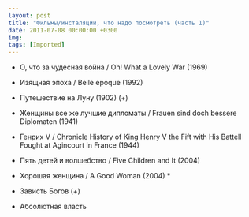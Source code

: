 ```yaml
---
layout: post
title: "Фильмы/инсталяции, что надо посмотреть (часть 1)"
date: 2011-07-08 00:00:00 +0300
img: 
tags: [Imported]
---
```


* <span class="video_name">О, что за чудесная война / Oh! What a Lovely War (1969)</span>
* <span class="video_name">Изящная эпоха / Belle epoque (1992)</span>
* <span class="video_name">Путешествие на Луну (1902) (+)</span>
* <span class="video_name">Женщины все же лучшие дипломаты / Frauen sind doch bessere Diplomaten (1941)</span>
* <span class="video_name">Генрих V / Chronicle History of King Henry V the Fift with His Battell Fought at Agincourt in France (1944)</span>
* <span class="video_name">Пять детей и волшебство / Five Children and It (2004)</span>
* <span class="video_name">Хорошая женщина / A Good Woman (2004) *</span>

* Зависть Богов (+)
* Абсолютная власть